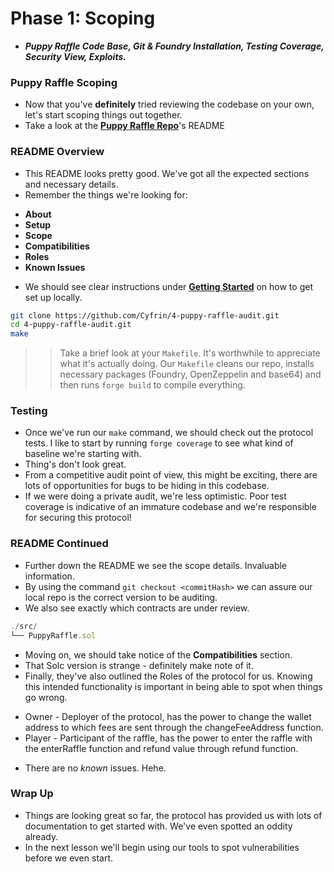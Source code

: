 # Phase 1: Scoping
- ***Puppy Raffle Code Base, Git & Foundry Installation, Testing Coverage, Security View, Exploits.***

### Puppy Raffle Scoping
- Now that you've **definitely** tried reviewing the codebase on your own, let's start scoping things out together.
- Take a look at the **[Puppy Raffle Repo](https://github.com/Cyfrin/4-puppy-raffle-audit)**'s README

### README Overview
- This README looks pretty good. We've got all the expected sections and necessary details.
- Remember the things we're looking for:

* **About**
* **Setup**
* **Scope**
* **Compatibilities**
* **Roles**
* **Known Issues**

- We should see clear instructions under **[Getting Started](https://github.com/Cyfrin/4-puppy-raffle-audit#getting-started)** on how to get set up locally.

```bash
git clone https://github.com/Cyfrin/4-puppy-raffle-audit.git
cd 4-puppy-raffle-audit.git
make
```

>> Take a brief look at your `Makefile`. It's worthwhile to appreciate what it's actually doing. Our `Makefile` cleans our repo, installs necessary packages (Foundry, OpenZeppelin and base64) and then runs `forge build` to compile everything.

### Testing
- Once we've run our `make` command, we should check out the protocol tests. I like to start by running `forge coverage` to see what kind of baseline we're starting with.
- Thing's don't look great.
- From a competitive audit point of view, this might be exciting, there are lots of opportunities for bugs to be hiding in this codebase.
- If we were doing a private audit, we're less optimistic. Poor test coverage is indicative of an immature codebase and we're responsible for securing this protocol!

### README Continued
- Further down the README we see the scope details. Invaluable information.
- By using the command `git checkout <commitHash>` we can assure our local repo is the correct version to be auditing.
- We also see exactly which contracts are under review.

```js
./src/
└── PuppyRaffle.sol
```

- Moving on, we should take notice of the **Compatibilities** section.
- That Solc version is strange - definitely make note of it.
- Finally, they've also outlined the Roles of the protocol for us. Knowing this intended functionality is important in being able to spot when things go wrong.

* Owner - Deployer of the protocol, has the power to change the wallet address to which fees are sent through the changeFeeAddress function.
* Player - Participant of the raffle, has the power to enter the raffle with the enterRaffle function and refund value through refund function.

- There are no _known_ issues. Hehe.

### Wrap Up
- Things are looking great so far, the protocol has provided us with lots of documentation to get started with. We've even spotted an oddity already.
- In the next lesson we'll begin using our tools to spot vulnerabilities before we even start.
